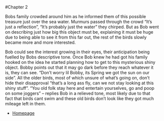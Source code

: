 #Chapter 2

Bobs family crowded around him as he informed them of this possible treasure just over the sea water.
Murmurs passed through the crowd “It’s just a reflection”, “It’s probably just the water” they chirped.
But as Bob went on describing just how big this object must be, explaining it must be huge due to being able
to see it from this far out, the rest of the birds slowly became more and more interested.

Bob could see the interest growing in their eyes, their anticipation being fuelled by Bobs descriptive tone.
Once Bob knew he had got his family hooked on the idea he started planning how to get to this mysterious shiny object.
Bobby points out that it may go dark before they reach whatever it is, they can see.
“Don’t worry lil Bobby, its Spring we got the sun on our side”. All the older birds, most of which unsure of what’s going on,
don’t hide their disapproval “that’s a long ass fly, can we not stay looking at this shiny stuff”.
“You old folk stay here and entertain yourselves, go and poop on some joggers” – replies Bob in a relieved tone,
most likely due to that fact that birds cant swim and these old birds don’t look like they got much mileage left in them.

* [Homepage ](index.md)
